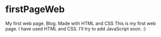 # firstPageWeb
My first web page. Blog. Made with HTML and CSS
This is my first web page. I have used HTML and CSS. I'll try to add JavaScript soon. :)
